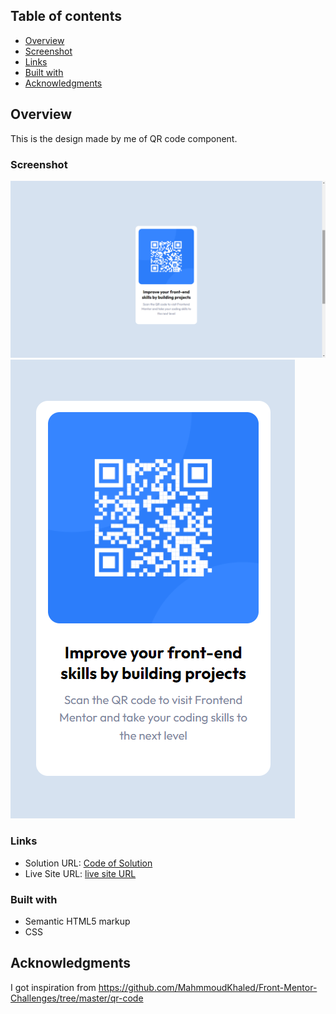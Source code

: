## Table of contents

- [Overview](#overview)
- [Screenshot](#screenshot)
- [Links](#links)
- [Built with](#built-with)
- [Acknowledgments](#acknowledgments)

## Overview

This is the design made by me of QR code component.

### Screenshot

![Desktop view](./images/Screenshot%20(1).png)
![Mobile view](./images/Screenshot%20(2)-1.png)


### Links

- Solution URL: [Code of Solution](https://github.com/abhay6786/QR-Code--Scanner)
- Live Site URL: [live site URL](https://abhay6786.github.io/QR-Code--Scanner/)

### Built with

- Semantic HTML5 markup
- CSS

## Acknowledgments

I got inspiration from https://github.com/MahmmoudKhaled/Front-Mentor-Challenges/tree/master/qr-code

